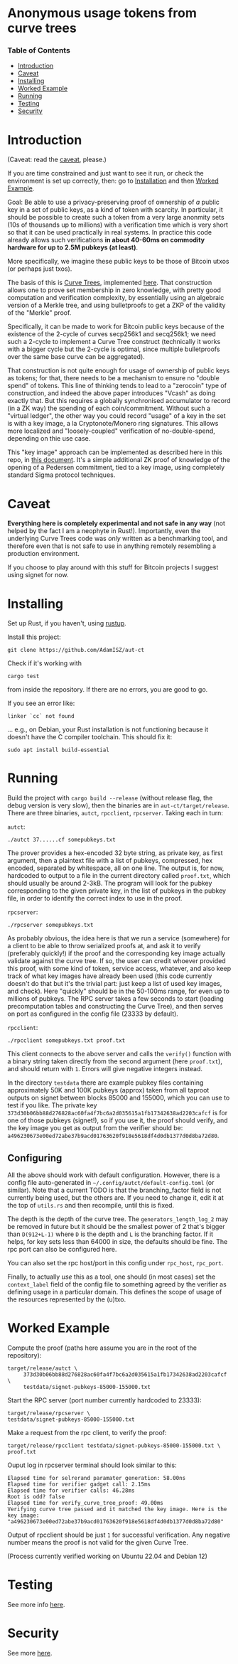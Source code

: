 Anonymous usage tokens from curve trees
=====

### Table of Contents
* [Introduction](#introduction)
* [Caveat](#caveat)
* [Installing](#installing)
* [Worked Example](#worked-example)
* [Running](#running)
* [Testing](#testing)
* [Security](#security)

# Introduction

(Caveat: read the [caveat](#caveat), please.)

If you are time constrained and just want to see it run, or check the environment is set up correctly, then: go to [Installation](#installing) and then [Worked Example](#worked-example).

Goal: Be able to use a privacy-preserving proof of ownership of *a* public key in a set of public keys, as a kind of token with scarcity. In particular, it should be possible to create such a token from a very large anonmity sets (10s of thousands up to millions) with a verification time which is very short so that it can be used practically in real systems. In practice this code already allows such verifications **in about 40-60ms on commodity hardware for up to 2.5M pubkeys (at least)**.

More specifically, we imagine these public keys to be those of Bitcoin utxos (or perhaps just txos).

The basis of this is [Curve Trees](https://eprint.iacr.org/2022/756), implemented [here](https://github.com/simonkamp/curve-trees/tree/main). That construction allows one to prove set membership in zero knowledge, with pretty good computation and verification complexity, by essentially using an algebraic version of a Merkle tree, and using bulletproofs to get a ZKP of the validity of the "Merkle" proof.

Specifically, it can be made to work for Bitcoin public keys because of the existence of the 2-cycle of curves secp256k1 and secq256k1; we need such a 2-cycle to implement a Curve Tree construct (technically it works with a bigger cycle but the 2-cycle is optimal, since multiple bulletproofs over the same base curve can be aggregated).

That construction is not quite enough for usage of ownership of public keys as tokens; for that, there needs to be a mechanism to ensure no "double spend" of tokens. This line of thinking tends to lead to a "zerocoin" type of construction, and indeed the above paper introduces "Vcash" as doing exactly that. But this requires a globally synchronised accumulator to record (in a ZK way) the spending of each coin/commitment. Without such a "virtual ledger", the other way you could record "usage" of a key in the set is with a key image, a la Cryptonote/Monero ring signatures. This allows more localized and "loosely-coupled" verification of no-double-spend, depending on thie use case.

This "key image" approach can be implemented as described here in this repo, in [this document](./aut-ct.pdf). It's a simple additional ZK proof of knowledge of the opening of a Pedersen commitment, tied to a key image, using completely standard Sigma protocol techniques.

# Caveat

**Everything here is completely experimental and not safe in any way** (not helped by the fact I am a neophyte in Rust!). Importantly, even the underlying Curve Trees code was *only* written as a benchmarking tool, and therefore even that is not safe to use in anything remotely resembling a production environment.

If you choose to play around with this stuff for Bitcoin projects I suggest using signet for now.

# Installing

Set up Rust, if you haven't, using [rustup](https://rustup.rs/).

Install this project:

```
git clone https://github.com/AdamISZ/aut-ct
```

Check if it's working with

```
cargo test
```

from inside the repository. If there are no errors, you are good to go.

If you see an error like:

```
linker `cc` not found
```

... e.g., on Debian, your Rust installation is not functioning because it doesn't have the C compiler toolchain. This should fix it:

```
sudo apt install build-essential
```

# Running

Build the project with `cargo build --release` (without release flag, the debug version is very slow), then the binaries are in `aut-ct/target/release`. There are three binaries, `autct`, `rpcclient`, `rpcserver`. Taking each in turn:

`autct`:

```
./autct 37......cf somepubkeys.txt
```

The prover provides a hex-encoded 32 byte string, as private key, as first argument, then a plaintext file with a list of pubkeys, compressed, hex encoded, separated by whitespace, all on one line. The output is, for now, hardcoded to output to a file in the current directory called `proof.txt`, which should usually be around 2-3kB. The program will look for the pubkey corresponding to the given private key, in the list of pubkeys in the pubkey file, in order to identify the correct index to use in the proof.

`rpcserver`:

```
./rpcserver somepubkeys.txt
```

As probably obvious, the idea here is that we run a service (somewhere) for a client to be able to throw serialized proofs at, and ask it to verify (preferably quickly!) if the proof and the corresponding key image actually validate against the curve tree. If so, the user can credit whoever provided this proof, with some kind of token, service access, whatever, and also keep track of what key images have already been used (this code currently doesn't do that but it's the trivial part: just keep a list of used key images, and check). Here "quickly" should be in the 50-100ms range, for even up to millions of pubkeys. The RPC server takes a few seconds to start (loading precomputation tables and constructing the Curve Tree), and then serves on port as configured in the config file (23333 by default).

`rpcclient`:

```
./rpcclient somepubkeys.txt proof.txt
```

This client connects to the above server and calls the `verify()` function with a binary string taken directly from the second argument (here `proof.txt`), and should return with `1`. Errors will give negative integers instead.

In the directory `testdata` there are example pubkey files containing approximately 50K and 100K pubkeys (approx) taken from all taproot outputs on signet between blocks 85000 and 155000, which you can use to test if you like. The private key `373d30b06bb88d276828ac60fa4f7bc6a2d035615a1fb17342638ad2203cafcf` is for one of those pubkeys (signet!), so if you use it, the proof should verify, and the key image you get as output from the verifier should be: `a496230673e00ed72abe37b9acd01763620f918e5618df4d0db1377d0d8ba72d80`. 

## Configuring

All the above should work with default configuration. However, there is a config file auto-generated in `~/.config/autct/default-config.toml` (or similar). Note that a current TODO is that the branching_factor field is not currently being used, but the others are. If you need to change it, edit it at the top of `utils.rs` and then recompile, until this is fixed.

The depth is the depth of the curve tree. The `generators_length_log_2` may be removed in future but it should be the smallest power of 2 that's bigger than `D(912+L-1)` where `D` is the depth and `L` is the branching factor. If it helps, for key sets less than 64000 in size, the defaults should be fine. The rpc port can also be configured here.

You can also set the rpc host/port in this config under `rpc_host`, `rpc_port`.

Finally, to actually *use* this as a tool, one should (in most cases) set the `context_label` field of the config file to something agreed by the verifier as defining usage in a particular domain. This defines the scope of usage of the resources represented by the (u)txo.

# Worked Example

Compute the proof (paths here assume you are in the root of the repository):

```
target/release/autct \
     373d30b06bb88d276828ac60fa4f7bc6a2d035615a1fb17342638ad2203cafcf \
     testdata/signet-pubkeys-85000-155000.txt
```

Start the RPC server (port number currently hardcoded to 23333):

```
target/release/rpcserver \
testdata/signet-pubkeys-85000-155000.txt
```

Make a request from the rpc client, to verify the proof:

```
target/release/rpcclient testdata/signet-pubkeys-85000-155000.txt \
proof.txt
```

Ouput log in rpcserver terminal should look similar to this:

```
Elapsed time for selrerand paramater generation: 58.00ns
Elapsed time for verifier gadget call: 2.15ms
Elapsed time for verifier calls: 46.28ms
Root is odd? false
Elapsed time for verify_curve_tree_proof: 49.00ms
Verifying curve tree passed and it matched the key image. Here is the key image: "a496230673e00ed72abe37b9acd01763620f918e5618df4d0db1377d0d8ba72d80"
```

Output of rpcclient should be just `1` for successful verification. Any negative number means the proof is not valid for the given Curve Tree.

(Process currently verified working on Ubuntu 22.04 and Debian 12)

# Testing

See more info [here](./testdata/README.md). 

# Security

See more [here](./security-analysis.md).
